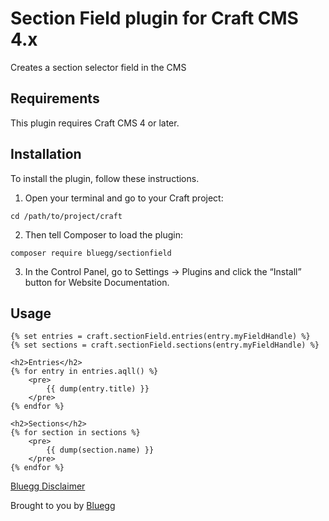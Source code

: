 # Section Field plugin for Craft CMS 4.x

Creates a section selector field in the CMS

## Requirements

This plugin requires Craft CMS 4 or later.

## Installation

To install the plugin, follow these instructions.

1. Open your terminal and go to your Craft project:

```
cd /path/to/project/craft
```
2. Then tell Composer to load the plugin:

```
composer require bluegg/sectionfield
```

3. In the Control Panel, go to Settings → Plugins and click the “Install” button for Website Documentation.


## Usage
```
{% set entries = craft.sectionField.entries(entry.myFieldHandle) %}
{% set sections = craft.sectionField.sections(entry.myFieldHandle) %}

<h2>Entries</h2>
{% for entry in entries.aqll() %}
	<pre>
		{{ dump(entry.title) }}
	</pre>
{% endfor %}

<h2>Sections</h2>
{% for section in sections %}
	<pre>
		{{ dump(section.name) }}
	</pre>
{% endfor %}
```


[Bluegg Disclaimer](https://github.com/Bluegg/bluegg-open-source-disclaimer)

Brought to you by [Bluegg](https://bluegg.co.uk)
